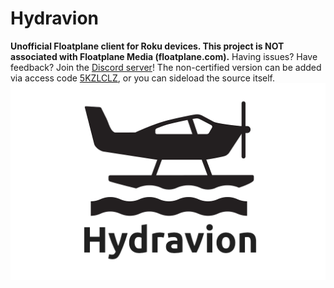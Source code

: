 # Hydravion
**Unofficial Floatplane client for Roku devices. This project is NOT associated with Floatplane Media (floatplane.com).**
Having issues? Have feedback? Join the [Discord server](https://discord.gg/4xKDGz5M5B)!
The non-certified version can be added via access code [5KZLCLZ](https://my.roku.com/add/5KZLCLZ), or you can sideload the source itself.
![Hydravion](images/channel-poster.png)
